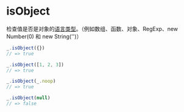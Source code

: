 # isObject

检查值是否是对象的[语言类型](http://www.ecma-international.org/ecma-262/7.0/#sec-ecmascript-language-types)。（例如数组、函数、对象、RegExp、new Number(0) 和 new String('')）

```ts
_.isObject({})
// => true

_.isObject([1, 2, 3])
// => true

_.isObject(_.noop)
// => true

_.isObject(null)
// => false
```
